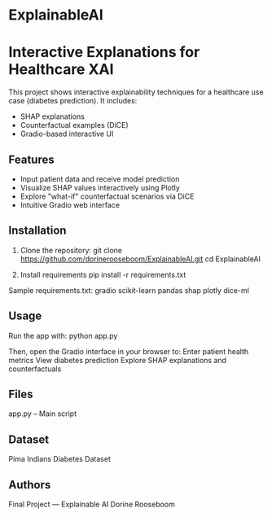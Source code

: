 # ExplainableAI
# Interactive Explanations for Healthcare XAI

This project shows interactive explainability techniques for a healthcare use case (diabetes prediction). It includes:
- SHAP explanations
- Counterfactual examples (DiCE)
- Gradio-based interactive UI

## Features

- Input patient data and receive model prediction
- Visualize SHAP values interactively using Plotly
- Explore "what-if" counterfactual scenarios via DiCE
- Intuitive Gradio web interface

## Installation

1. Clone the repository:
git clone https://github.com/dorinerooseboom/ExplainableAI.git 
cd ExplainableAI

2. Install requirements
pip install -r requirements.txt

Sample requirements.txt:
gradio
scikit-learn
pandas
shap
plotly
dice-ml

## Usage
Run the app with:
python app.py

Then, open the Gradio interface in your browser to:
Enter patient health metrics
View diabetes prediction
Explore SHAP explanations and counterfactuals

## Files
app.py – Main script

## Dataset
Pima Indians Diabetes Dataset

## Authors
Final Project — Explainable AI
Dorine Rooseboom
